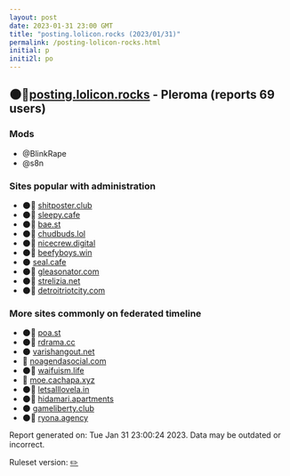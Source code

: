 ```yaml
---
layout: post
date: 2023-01-31 23:00 GMT
title: "posting.lolicon.rocks (2023/01/31)"
permalink: /posting-lolicon-rocks.html
initial: p
initi2l: po
---
```


## 🌑🧸[posting.lolicon.rocks](https://posting.lolicon.rocks) - Pleroma (reports 69 users)

### Mods
 * @BlinkRape
 * @s8n

### Sites popular with administration

* 🌑🧸 [shitposter.club](/shitposter-club.html)
* 🌑🧸 [sleepy.cafe](/sleepy-cafe.html)
* 🌑🧸 [bae.st](/bae-st.html)
* 🌑🧸 [chudbuds.lol](/chudbuds-lol.html)
* 🌑🧸 [nicecrew.digital](/nicecrew-digital.html)
* 🌑🧸 [beefyboys.win](/beefyboys-win.html)
* 🌑 [seal.cafe](/seal-cafe.html)
* 🌑🧸 [gleasonator.com](/gleasonator-com.html)
* 🌑🧸 [strelizia.net](/strelizia-net.html)
* 🌑🧸 [detroitriotcity.com](/detroitriotcity-com.html)

### More sites commonly on federated timeline

* 🌑🧸 [poa.st](/poa-st.html)
* 🌑🧸 [rdrama.cc](/rdrama-cc.html)
* 🌑 [varishangout.net](/varishangout-net.html)
* 💉 [noagendasocial.com](/noagendasocial-com.html)
* 🌑🧸 [waifuism.life](/waifuism-life.html)
* 🐘 [moe.cachapa.xyz](/moe-cachapa-xyz.html)
* 🌑🧸 [letsalllovela.in](/letsalllovela-in.html)
* 🌑🧸 [hidamari.apartments](/hidamari-apartments.html)
* 🌑 [gameliberty.club](/gameliberty-club.html)
* 🌑🧸 [ryona.agency](/ryona-agency.html)

Report generated on: Tue Jan 31 23:00:24 2023. Data may be outdated or incorrect.

Ruleset version: [✏️](/version-pencil)
